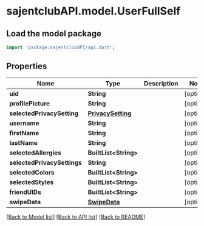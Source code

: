 # sajentclubAPI.model.UserFullSelf

## Load the model package
```dart
import 'package:sajentclubAPI/api.dart';
```

## Properties
Name | Type | Description | Notes
------------ | ------------- | ------------- | -------------
**uid** | **String** |  | [optional] 
**profilePicture** | **String** |  | [optional] 
**selectedPrivacySetting** | [**PrivacySetting**](PrivacySetting.md) |  | [optional] 
**username** | **String** |  | [optional] 
**firstName** | **String** |  | [optional] 
**lastName** | **String** |  | [optional] 
**selectedAllergies** | **BuiltList&lt;String&gt;** |  | [optional] 
**selectedPrivacySettings** | **String** |  | [optional] 
**selectedColors** | **BuiltList&lt;String&gt;** |  | [optional] 
**selectedStyles** | **BuiltList&lt;String&gt;** |  | [optional] 
**friendUIDs** | **BuiltList&lt;String&gt;** |  | [optional] 
**swipeData** | [**SwipeData**](SwipeData.md) |  | [optional] 

[[Back to Model list]](../README.md#documentation-for-models) [[Back to API list]](../README.md#documentation-for-api-endpoints) [[Back to README]](../README.md)


